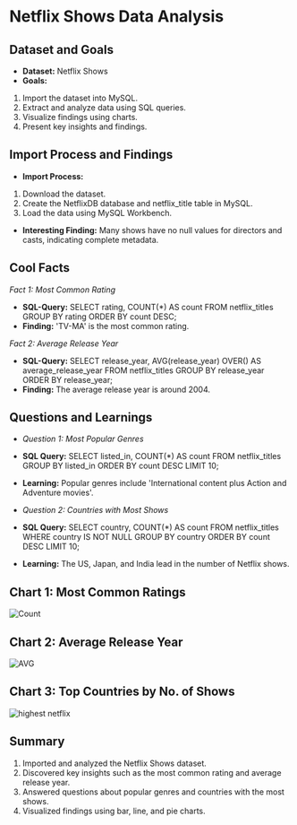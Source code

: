 # Netflix Shows Data Analysis

## Dataset and Goals

- **Dataset:** Netflix Shows
- **Goals:**

1. Import the dataset into MySQL.
2. Extract and analyze data using SQL queries.
3. Visualize findings using charts.
4. Present key insights and findings.

## Import Process and Findings

- **Import Process:**

1. Download the dataset.
2. Create the NetflixDB database and netflix_title table in MySQL.
3. Load the data using MySQL Workbench.

- **Interesting Finding:**
  Many shows have no null values for directors and casts, indicating complete metadata.

## Cool Facts

_Fact 1: Most Common Rating_

- **SQL-Query:** SELECT rating, COUNT(\*) AS count FROM netflix_titles GROUP BY rating ORDER BY count DESC;
- **Finding:** 'TV-MA' is the most common rating.

_Fact 2: Average Release Year_

- **SQL-Query:** SELECT release_year, AVG(release_year) OVER() AS average_release_year FROM netflix_titles GROUP BY release_year ORDER BY release_year;
- **Finding:** The average release year is around 2004.

## Questions and Learnings

- _Question 1: Most Popular Genres_
- **SQL Query:** SELECT listed_in, COUNT(\*) AS count FROM netflix_titles GROUP BY listed_in ORDER BY count DESC LIMIT 10;
- **Learning:** Popular genres include 'International content plus Action and Adventure movies'.

- _Question 2: Countries with Most Shows_
- **SQL Query:** SELECT country, COUNT(\*) AS count FROM netflix_titles WHERE country IS NOT NULL GROUP BY country ORDER BY count DESC LIMIT 10;
- **Learning:** The US, Japan, and India lead in the number of Netflix shows.

## Chart 1: Most Common Ratings
![Count](https://github.com/ibrahim-kiri/database_week15/assets/100684112/ac1440f8-4c6c-404c-99c7-a51aaa1e18de)

## Chart 2: Average Release Year
![AVG](https://github.com/ibrahim-kiri/database_week15/assets/100684112/d55c0bfd-8093-41c2-9f47-72cbb83c5c1f)

## Chart 3: Top Countries by No. of Shows
![highest netflix](https://github.com/ibrahim-kiri/database_week15/assets/100684112/2314d23e-6e75-4f99-a3d1-0f709fef8e4e)

## Summary
1. Imported and analyzed the Netflix Shows dataset.
2. Discovered key insights such as the most common rating and average release year.
3. Answered questions about popular genres and countries with the most shows.
4. Visualized findings using bar, line, and pie charts.


